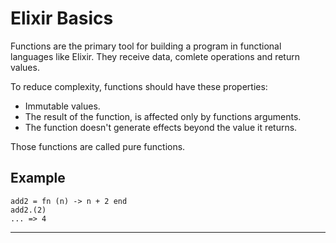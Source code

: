 # Elixir Basics

Functions are the primary tool for building a program in functional languages like Elixir. They receive data, comlete operations and return values.


To reduce complexity, functions should have these properties:

- Immutable values.
- The result of the function, is affected only by functions arguments.
- The function doesn't generate effects beyond the value it returns.

Those functions are called pure functions.


## Example

```
add2 = fn (n) -> n + 2 end
add2.(2)
... => 4
```
---


